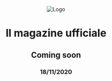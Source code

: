 <div align="center">

<img src="https://i.ibb.co/MGH6H0J/Bill-Magazine-Repo.png" alt="Logo" />
<h1> Il magazine ufficiale </h1>
<h2> Coming soon </h2>
<h3> 18/11/2020 </h3>

</div>
